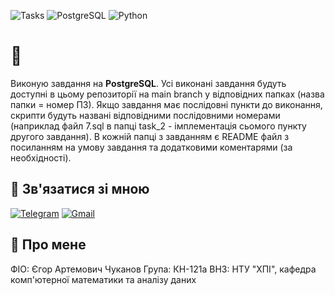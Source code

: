![Tasks](https://img.shields.io/badge/Tasks-2%2F2-blue?style=for-the-badge)
![PostgreSQL](https://img.shields.io/badge/PostgreSQL-336791?style=for-the-badge&logo=postgresql&logoColor=white)
![Python](https://img.shields.io/badge/python-3670A0?style=for-the-badge&logo=python&logoColor=ffdd54)
# 👋
Виконую завдання на __PostgreSQL__. Усі виконані завдання будуть доступні в цьому репозиторії на main branch у відповідних папках (назва папки = номер ПЗ). Якщо завдання має послідовні пункти до виконання, скрипти будуть названі відповідними послідовними номерами (наприклад файл 7.sql в папці task_2 - імплементація сьомого пункту другого завдання). В кожній папці з завданням є README файл з посиланням на умову завдання та додатковими коментарями (за необхідності).
## 🔗 Зв'язатися зі мною
[![Telegram](https://img.shields.io/badge/Telegram-2CA5E0?style=for-the-badge&logo=telegram&logoColor=white)](https://t.me/chinazys1001) 
[![Gmail](https://img.shields.io/badge/Gmail-D14836?style=for-the-badge&logo=gmail&logoColor=white)](mailto:yehor.chukanov@gmail.com) 
## 🚀 Про мене
ФІО: Єгор Артемович Чуканов
Група: КН-121а
ВНЗ: НТУ "ХПІ", кафедра комп'ютерної математики та аналізу даних
